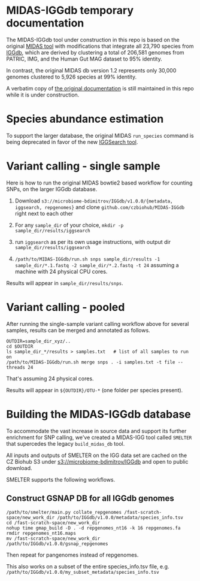 # MIDAS-IGGdb temporary documentation

The MIDAS-IGGdb tool under construction in this repo is based on the
original [MIDAS tool](https://github.com/snayfach/MIDAS) with modifications
that integrate all 23,790 species from [IGGdb](https://github.com/snayfach/IGGdb),
which are derived by clustering a total of 206,581 genomes from
PATRIC, IMG, and the Human Gut MAG dataset to 95% identity.

In contrast, the original
MIDAS db version 1.2 represents only 30,000 genomes clustered to 5,926 species
at 99% identity.

A verbatim copy of [the original documentation](old-docs/README.md) is still
maintained in this repo while it is under construction.


# Species abundance estimation

To support the larger database, the original MIDAS `run_species` command
is being deprecated in favor of the new [IGGSearch tool](https://github.com/snayfach/IGGsearch).

# Variant calling - single sample

Here is how to run the original MIDAS bowtie2 based workflow for counting SNPs, on the larger IGGdb database.

1) Download `s3://microbiome-bdimitrov/IGGdb/v1.0.0/{metadata, iggsearch, repgenomes}` and clone `github.com/czbiohub/MIDAS-IGGdb` right next to each other

2) For any `sample_dir` of your choice, `mkdir -p sample_dir/results/iggsearch`

3) run `iggsearch` as per its own usage instructions, with output dir `sample_dir/results/iggsearch`

4) `/path/to/MIDAS-IGGdb/run.sh snps sample_dir/results -1 sample_dir/*.1.fastq -2 sample_dir/*.2.fastq -t 24` assuming a machine with 24 physical CPU cores.

Results will appear in `sample_dir/results/snps`.

# Variant calling - pooled

After running the single-sample variant calling workflow above for several samples, results can be merged and annotated as follows.

```
OUTDIR=sample_dir_xyz/..
cd $OUTDIR
ls sample_dir_*/results > samples.txt   # list of all samples to run on
/path/to/MIDAS-IGGdb/run.sh merge snps . -i samples.txt -t file --threads 24
```
That's assuming 24 physical cores.

Results will appear in `${OUTDIR}/OTU-*`  (one folder per species present).

# Building the MIDAS-IGGdb database

To accommodate the vast increase in source data and support its further enrichment
for SNP calling, we've created a MIDAS-IGG tool called `SMELTER` that supercedes
the legacy `build_midas_db` tool.

All inputs and outputs of SMELTER on the IGG data set are cached on the CZ Biohub
S3 under [s3://microbiome-bdimitrov/IGGdb](http://microbiome-bdimitrov.s3.amazonaws.com/IGGdb/README.TXT)
and open to public download.

SMELTER supports the following workflows.

## Construct GSNAP DB for all IGGdb genomes
```
/path/to/smelter/main.py collate_repgenomes /fast-scratch-space/new_work_dir /path/to/IGGdb/v1.0.0/metadata/species_info.tsv
cd /fast-scratch-space/new_work_dir
nohup time gmap_build -D . -d repgenomes_nt16 -k 16 repgenomes.fa
rmdir repgenomes_nt16.maps
mv /fast-scratch-space/new_work_dir /path/to/IGGdb/v1.0.0/gsnap_repgenomes
```
Then repeat for pangenomes instead of repgenomes.

This also works on a subset of the entire species_info.tsv file, e.g. `/path/to/IGGdb/v1.0.0/my_subset_metadata/species_info.tsv`

